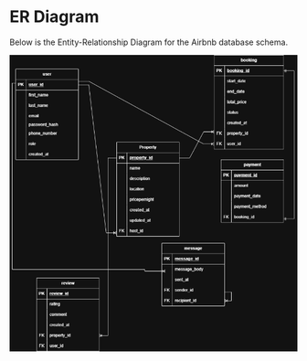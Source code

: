 # ER Diagram

Below is the Entity-Relationship Diagram for the Airbnb database schema.

![ERD](erd.drawio.png)
